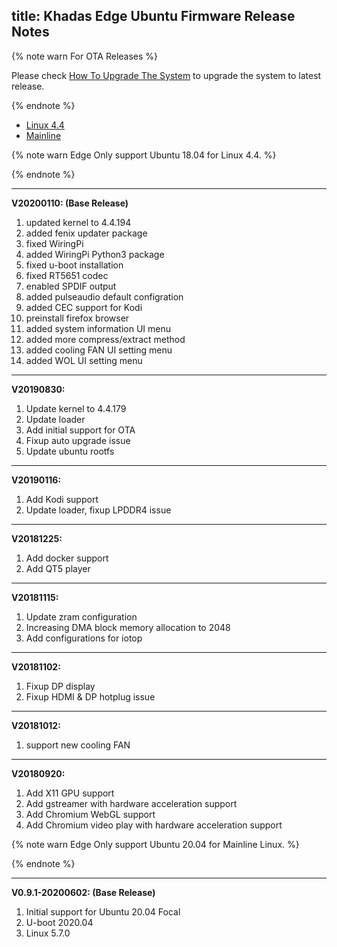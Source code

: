 title: Khadas Edge Ubuntu Firmware Release Notes
---

{% note warn For OTA Releases %}

Please check [How To Upgrade The System](/android/edge/HowToUpgradeTheSystem.html) to upgrade the system to latest release.

{% endnote %}


<ul class="nav nav-tabs" id="myTab" role="tablist">
  <li class="nav-item" role="presentation">
    <a class="nav-link active" id="4.4-tab" data-toggle="tab" href="#4.4" role="tab" aria-controls="4.4" aria-selected="true">Linux 4.4</a>
  </li>
  <li class="nav-item" role="presentation">
    <a class="nav-link" id="mainline-tab" data-toggle="tab" href="#mainline" role="tab" aria-controls="mainline" aria-selected="false">Mainline</a>
  </li>
</ul>
<div class="tab-content" id="myTabContent">
<div class="tab-pane fade show active" id="4.4" role="tabpanel" aria-labelledby="4.4-tab">

{% note warn Edge Only support Ubuntu 18.04 for Linux 4.4. %}

{% endnote %}

-------------------------------------------------------------------
**V20200110: (Base Release)**

1. updated kernel to 4.4.194
2. added fenix updater package
3. fixed WiringPi
4. added WiringPi Python3 package
5. fixed u-boot installation
6. fixed RT5651 codec
7. enabled SPDIF output
8. added pulseaudio default configration
9. added CEC support for Kodi
10. preinstall firefox browser
11. added system information UI menu
12. added more compress/extract method
13. added cooling FAN UI setting menu
14. added WOL UI setting menu

-------------------------------------------------------------------
**V20190830:**

1. Update kernel to 4.4.179
2. Update loader
3. Add initial support for OTA
4. Fixup auto upgrade issue
5. Update ubuntu rootfs

-------------------------------------------------------------------
**V20190116:**

1. Add Kodi support
2. Update loader, fixup LPDDR4 issue

-------------------------------------------------------------------
**V20181225:**

1. Add docker support
2. Add QT5 player

-------------------------------------------------------------------
**V20181115:**

1. Update zram configuration
2. Increasing DMA block memory allocation to 2048
3. Add configurations for iotop

-------------------------------------------------------------------
**V20181102:**

1. Fixup DP display
2. Fixup HDMI & DP hotplug issue

-------------------------------------------------------------------
**V20181012:**

1. support new cooling FAN

-------------------------------------------------------------------
**V20180920:**

1. Add X11 GPU support
2. Add gstreamer with hardware acceleration support
3. Add Chromium WebGL support
4. Add Chromium video play with hardware acceleration support

</div>
<div class="tab-pane fade show" id="mainline" role="tabpanel" aria-labelledby="mainline-tab">

{% note warn Edge Only support Ubuntu 20.04 for Mainline Linux. %}

{% endnote %}

-------------------------------------------------------------------
**V0.9.1-20200602: (Base Release)**

1. Initial support for Ubuntu 20.04 Focal
2. U-boot 2020.04
3. Linux 5.7.0

</div>
</div>

